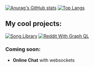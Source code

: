 [![Anurag's GitHub stats](https://github-readme-stats.vercel.app/api?username=leonideliseev&hide=stars,issues&theme=radical&rank_icon=github)](https://github.com/anuraghazra/github-readme-stats)
[![Top Langs](https://github-readme-stats.vercel.app/api/top-langs/?username=leonideliseev&layout=compact&theme=radical)](https://github.com/anuraghazra/github-readme-stats)

## My cool projects:
[![Song Library](https://github-readme-stats.vercel.app/api/pin/?username=leonideliseev&repo=songLibraryCrud)](https://github.com/leonideliseev/songLibraryCrud)
[![Reddit With Graph QL](https://github-readme-stats.vercel.app/api/pin/?username=leonideliseev&repo=RedditWithGraphQL)](https://github.com/leonideliseev/RedditWithGraphQL)
### Coming soon:
- **Online Chat** with websockets
